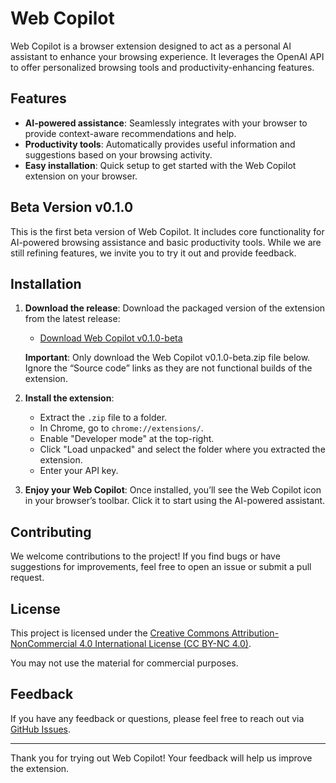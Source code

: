 # Web Copilot

Web Copilot is a browser extension designed to act as a personal AI assistant to enhance your browsing experience. It leverages the OpenAI API to offer personalized browsing tools and productivity-enhancing features.

## Features
- **AI-powered assistance**: Seamlessly integrates with your browser to provide context-aware recommendations and help.
- **Productivity tools**: Automatically provides useful information and suggestions based on your browsing activity.
- **Easy installation**: Quick setup to get started with the Web Copilot extension on your browser.

## Beta Version v0.1.0
This is the first beta version of Web Copilot. It includes core functionality for AI-powered browsing assistance and basic productivity tools. While we are still refining features, we invite you to try it out and provide feedback.

## Installation

1. **Download the release**:
   Download the packaged version of the extension from the latest release:
   - [Download Web Copilot v0.1.0-beta](https://github.com/user-attachments/files/18246853/dist.zip)
     
   **Important**: Only download the Web Copilot v0.1.0-beta.zip file below. Ignore the “Source code” links as they are not functional builds of the extension.


2. **Install the extension**:
   - Extract the `.zip` file to a folder.
   - In Chrome, go to `chrome://extensions/`.
   - Enable "Developer mode" at the top-right.
   - Click "Load unpacked" and select the folder where you extracted the extension.
   - Enter your API key.

3. **Enjoy your Web Copilot**: Once installed, you’ll see the Web Copilot icon in your browser’s toolbar. Click it to start using the AI-powered assistant.

## Contributing
We welcome contributions to the project! If you find bugs or have suggestions for improvements, feel free to open an issue or submit a pull request.

## License

This project is licensed under the [Creative Commons Attribution-NonCommercial 4.0 International License (CC BY-NC 4.0)](https://creativecommons.org/licenses/by-nc/4.0/).

You may not use the material for commercial purposes.

## Feedback
If you have any feedback or questions, please feel free to reach out via [GitHub Issues](https://github.com/Naama-Shvalb/web-copilot/issues).

---

Thank you for trying out Web Copilot! Your feedback will help us improve the extension.

